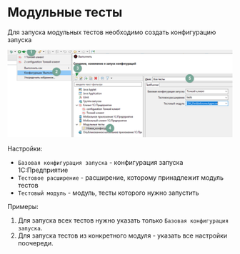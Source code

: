 # Модульные тесты

Для запуска модульных тестов необходимо создать конфигурацию запуска

![Конфигурация запуска](images/create-xunit-launch-configuration.png)

Настройки:

* `Базовая конфигурация запуска` - конфигурация запуска 1С:Предприятие
* `Тестовое расширение` - расширение, которому принадлежит модуль тестов
* `Тестовый модуль` - модуль, тесты которого нужно запустить

Примеры:

1. Для запуска всех тестов нужно указать только `Базовая конфигурация запуска`.
2. Для запуска тестов из конкретного модуля - указать все настройки поочереди.
